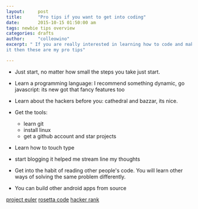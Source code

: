 ```yaml
---
layout:     post
title:      "Pro tips if you want to get into coding"
date:       2015-10-15 01:50:00 am
tags: newbie tips overview
categories: drafts
author:     "colleowino"
excerpt: " If you are really interested in learning how to code and making a career out of
it then these are my pro tips"

---
```

- Just start, no matter how small the steps you take just start.
- Learn a programming language: I recommend something dynamic, go javascript: its new got
	that fancy features too
- Learn about the hackers before you: cathedral and bazzar, its nice.
- Get the tools:
	- learn git
	- install linux 
	- get a github account and star projects
- Learn how to touch type
- start blogging it helped me stream line my thoughts 

- Get into the habit of reading other people's code. You will learn other ways of solving the same problem differently.

- You can build other android apps from source 


[project euler](https://projecteuler.net/)
[rosetta code](http://rosettacode.org/wiki/Rosetta_Code)
[hacker rank](https://www.hackerrank.com)
